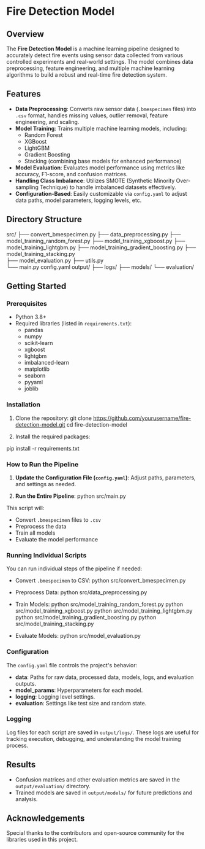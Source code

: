 # Fire Detection Model

## Overview
The **Fire Detection Model** is a machine learning pipeline designed to accurately detect fire events using sensor data collected from various controlled experiments and real-world settings. The model combines data preprocessing, feature engineering, and multiple machine learning algorithms to build a robust and real-time fire detection system.

## Features
- **Data Preprocessing**: Converts raw sensor data (`.bmespecimen` files) into `.csv` format, handles missing values, outlier removal, feature engineering, and scaling.
- **Model Training**: Trains multiple machine learning models, including:
  - Random Forest
  - XGBoost
  - LightGBM
  - Gradient Boosting
  - Stacking (combining base models for enhanced performance)
- **Model Evaluation**: Evaluates model performance using metrics like accuracy, F1-score, and confusion matrices.
- **Handling Class Imbalance**: Utilizes SMOTE (Synthetic Minority Over-sampling Technique) to handle imbalanced datasets effectively.
- **Configuration-Based**: Easily customizable via `config.yaml` to adjust data paths, model parameters, logging levels, etc.

## Directory Structure

src/
├── convert_bmespecimen.py 
├── data_preprocessing.py 
├── model_training_random_forest.py 
├── model_training_xgboost.py
├── model_training_lightgbm.py 
├── model_training_gradient_boosting.py 
├── model_training_stacking.py   
├── model_evaluation.py 
├── utils.py    
└── main.py
config.yaml 
output/
├── logs/
├── models/
└── evaluation/

## Getting Started

### Prerequisites
- Python 3.8+
- Required libraries (listed in `requirements.txt`):
  - pandas
  - numpy
  - scikit-learn
  - xgboost
  - lightgbm
  - imbalanced-learn
  - matplotlib
  - seaborn
  - pyyaml
  - joblib

### Installation
1. Clone the repository: git clone https://github.com/yourusername/fire-detection-model.git cd fire-detection-model

2. Install the required packages:

pip install -r requirements.txt

### How to Run the Pipeline
1. **Update the Configuration File (`config.yaml`)**:
Adjust paths, parameters, and settings as needed.

2. **Run the Entire Pipeline**:
python src/main.py

This script will:
- Convert `.bmespecimen` files to `.csv`
- Preprocess the data
- Train all models
- Evaluate the model performance

### Running Individual Scripts
You can run individual steps of the pipeline if needed:
- Convert `.bmespecimen` to CSV:
python src/convert_bmespecimen.py

- Preprocess Data:
python src/data_preprocessing.py

- Train Models:
python src/model_training_random_forest.py python src/model_training_xgboost.py python src/model_training_lightgbm.py python src/model_training_gradient_boosting.py python src/model_training_stacking.py

- Evaluate Models:
python src/model_evaluation.py

### Configuration
The `config.yaml` file controls the project's behavior:
- **data**: Paths for raw data, processed data, models, logs, and evaluation outputs.
- **model_params**: Hyperparameters for each model.
- **logging**: Logging level settings.
- **evaluation**: Settings like test size and random state.

### Logging
Log files for each script are saved in `output/logs/`. These logs are useful for tracking execution, debugging, and understanding the model training process.

## Results
- Confusion matrices and other evaluation metrics are saved in the `output/evaluation/` directory.
- Trained models are saved in `output/models/` for future predictions and analysis.

## Acknowledgements
Special thanks to the contributors and open-source community for the libraries used in this project.
